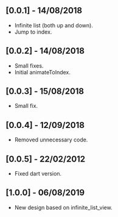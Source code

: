 ## [0.0.1] - 14/08/2018

* Infinite list (both up and down).
* Jump to index.

## [0.0.2] - 14/08/2018

* Small fixes.
* Initial animateToIndex.

## [0.0.3] - 15/08/2018

* Small fix.

## [0.0.4] - 12/09/2018

* Removed unnecessary code.

## [0.0.5] - 22/02/2012

* Fixed dart version.

## [1.0.0] - 06/08/2019

* New design based on infinite_list_view.
